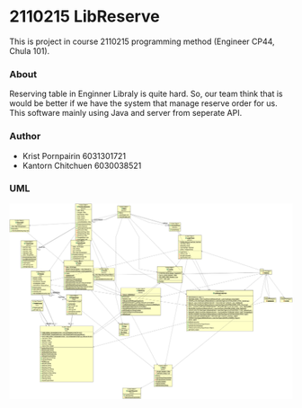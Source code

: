 # 2110215 LibReserve

This is project in course 2110215 programming method (Engineer CP44, Chula 101).

### About

Reserving table in Enginner Libraly is quite hard. So, our team think that is would be better if we have the system that manage reserve order for us. This software mainly using Java and server from seperate API.

### Author

- Krist Pornpairin 6031301721
- Kantorn Chitchuen 6030038521

### UML

![alt text][uml]

[uml]: https://raw.githubusercontent.com/krist7599555/2110215-LibReserve/master/UML.png
